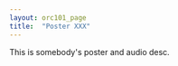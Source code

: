 ```yaml
---
layout: orc101_page
title:  "Poster XXX"
---
```


This is somebody's poster and audio desc.

<p></p>
<div style="text-align:center">
<iframe src="https://martintwhite.github.io/assets/posters/Poster_Salma_Salah.pdf&embedded=true" style="width:800px"; frameborder="0></iframe>
</div>
<p></p> 




